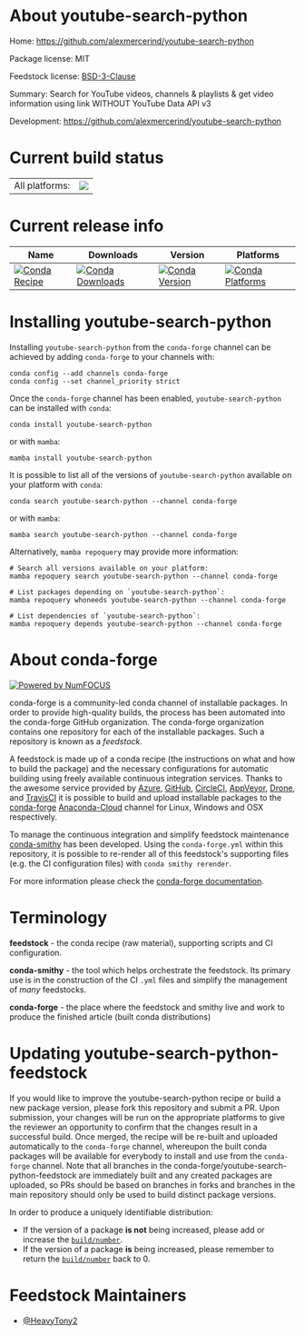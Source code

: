 About youtube-search-python
===========================

Home: https://github.com/alexmercerind/youtube-search-python

Package license: MIT

Feedstock license: [BSD-3-Clause](https://github.com/conda-forge/youtube-search-python-feedstock/blob/main/LICENSE.txt)

Summary: Search for YouTube videos, channels & playlists & get video information using link WITHOUT YouTube Data API v3

Development: https://github.com/alexmercerind/youtube-search-python

Current build status
====================


<table><tr><td>All platforms:</td>
    <td>
      <a href="https://dev.azure.com/conda-forge/feedstock-builds/_build/latest?definitionId=15058&branchName=main">
        <img src="https://dev.azure.com/conda-forge/feedstock-builds/_apis/build/status/youtube-search-python-feedstock?branchName=main">
      </a>
    </td>
  </tr>
</table>

Current release info
====================

| Name | Downloads | Version | Platforms |
| --- | --- | --- | --- |
| [![Conda Recipe](https://img.shields.io/badge/recipe-youtube--search--python-green.svg)](https://anaconda.org/conda-forge/youtube-search-python) | [![Conda Downloads](https://img.shields.io/conda/dn/conda-forge/youtube-search-python.svg)](https://anaconda.org/conda-forge/youtube-search-python) | [![Conda Version](https://img.shields.io/conda/vn/conda-forge/youtube-search-python.svg)](https://anaconda.org/conda-forge/youtube-search-python) | [![Conda Platforms](https://img.shields.io/conda/pn/conda-forge/youtube-search-python.svg)](https://anaconda.org/conda-forge/youtube-search-python) |

Installing youtube-search-python
================================

Installing `youtube-search-python` from the `conda-forge` channel can be achieved by adding `conda-forge` to your channels with:

```
conda config --add channels conda-forge
conda config --set channel_priority strict
```

Once the `conda-forge` channel has been enabled, `youtube-search-python` can be installed with `conda`:

```
conda install youtube-search-python
```

or with `mamba`:

```
mamba install youtube-search-python
```

It is possible to list all of the versions of `youtube-search-python` available on your platform with `conda`:

```
conda search youtube-search-python --channel conda-forge
```

or with `mamba`:

```
mamba search youtube-search-python --channel conda-forge
```

Alternatively, `mamba repoquery` may provide more information:

```
# Search all versions available on your platform:
mamba repoquery search youtube-search-python --channel conda-forge

# List packages depending on `youtube-search-python`:
mamba repoquery whoneeds youtube-search-python --channel conda-forge

# List dependencies of `youtube-search-python`:
mamba repoquery depends youtube-search-python --channel conda-forge
```


About conda-forge
=================

[![Powered by
NumFOCUS](https://img.shields.io/badge/powered%20by-NumFOCUS-orange.svg?style=flat&colorA=E1523D&colorB=007D8A)](https://numfocus.org)

conda-forge is a community-led conda channel of installable packages.
In order to provide high-quality builds, the process has been automated into the
conda-forge GitHub organization. The conda-forge organization contains one repository
for each of the installable packages. Such a repository is known as a *feedstock*.

A feedstock is made up of a conda recipe (the instructions on what and how to build
the package) and the necessary configurations for automatic building using freely
available continuous integration services. Thanks to the awesome service provided by
[Azure](https://azure.microsoft.com/en-us/services/devops/), [GitHub](https://github.com/),
[CircleCI](https://circleci.com/), [AppVeyor](https://www.appveyor.com/),
[Drone](https://cloud.drone.io/welcome), and [TravisCI](https://travis-ci.com/)
it is possible to build and upload installable packages to the
[conda-forge](https://anaconda.org/conda-forge) [Anaconda-Cloud](https://anaconda.org/)
channel for Linux, Windows and OSX respectively.

To manage the continuous integration and simplify feedstock maintenance
[conda-smithy](https://github.com/conda-forge/conda-smithy) has been developed.
Using the ``conda-forge.yml`` within this repository, it is possible to re-render all of
this feedstock's supporting files (e.g. the CI configuration files) with ``conda smithy rerender``.

For more information please check the [conda-forge documentation](https://conda-forge.org/docs/).

Terminology
===========

**feedstock** - the conda recipe (raw material), supporting scripts and CI configuration.

**conda-smithy** - the tool which helps orchestrate the feedstock.
                   Its primary use is in the construction of the CI ``.yml`` files
                   and simplify the management of *many* feedstocks.

**conda-forge** - the place where the feedstock and smithy live and work to
                  produce the finished article (built conda distributions)


Updating youtube-search-python-feedstock
========================================

If you would like to improve the youtube-search-python recipe or build a new
package version, please fork this repository and submit a PR. Upon submission,
your changes will be run on the appropriate platforms to give the reviewer an
opportunity to confirm that the changes result in a successful build. Once
merged, the recipe will be re-built and uploaded automatically to the
`conda-forge` channel, whereupon the built conda packages will be available for
everybody to install and use from the `conda-forge` channel.
Note that all branches in the conda-forge/youtube-search-python-feedstock are
immediately built and any created packages are uploaded, so PRs should be based
on branches in forks and branches in the main repository should only be used to
build distinct package versions.

In order to produce a uniquely identifiable distribution:
 * If the version of a package **is not** being increased, please add or increase
   the [``build/number``](https://docs.conda.io/projects/conda-build/en/latest/resources/define-metadata.html#build-number-and-string).
 * If the version of a package **is** being increased, please remember to return
   the [``build/number``](https://docs.conda.io/projects/conda-build/en/latest/resources/define-metadata.html#build-number-and-string)
   back to 0.

Feedstock Maintainers
=====================

* [@HeavyTony2](https://github.com/HeavyTony2/)

